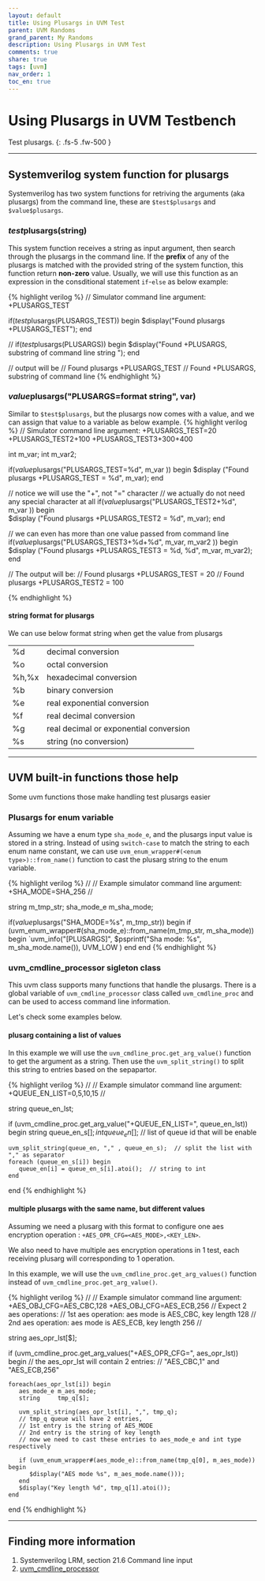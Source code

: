 ```yaml
---
layout: default
title: Using Plusargs in UVM Test
parent: UVM Randoms
grand_parent: My Randoms
description: Using Plusargs in UVM Test
comments: true
share: true
tags: [uvm]
nav_order: 1
toc_en: true
---
```


# Using Plusargs in UVM Testbench
Test plusargs.
{: .fs-5 .fw-500 }

---
## Systemverilog system function for plusargs
Systemverilog has two system functions for retriving the arguments (aka plusargs) from the command line, these are `$test$plusargs` and `$value$plusargs`.

### $test$plusargs(string)
This system function receives a string as input argument, then search through the plusargs in the command line.
If the **prefix** of any of the plusargs is matched with the provided string of the system function, this function return **non-zero** value.
Usually, we will use this function as an expression in the consditional statement `if`-`else` as below example:

{% highlight verilog %}
// Simulator command line argument: +PLUSARGS_TEST

if($test$plusargs(PLUSARGS_TEST)) begin 
  $display("Found plusargs +PLUSARGS_TEST");
end

//
if($test$plusargs(PLUSARGS)) begin 
  $display("Found +PLUSARGS, substring of command line string ");
end

// output will be 
// Found plusargs +PLUSARGS_TEST
// Found +PLUSARGS, substring of command line
{% endhighlight %}

### $value$plusargs("PLUSARGS=format string", var)
Similar to `$test$plusargs`, but the plusargs now comes with a value, and we can assign that value to a variable as below example.
{% highlight verilog %}
// Simulator command line argument: +PLUSARGS_TEST=20 +PLUSARGS_TEST2+100 +PLUSARGS_TEST3+300+400

int m_var;
int m_var2;

if($value$plusargs("PLUSARGS_TEST=%d", m_var )) begin 
  $display ("Found plusargs +PLUSARGS_TEST = %d", m_var);
end 

// notice we will use the "+", not "=" character
// we actually do not need any special character at all
if($value$plusargs("PLUSARGS_TEST2+%d", m_var )) begin    
  $display ("Found plusargs +PLUSARGS_TEST2 = %d", m_var);
end 

// we can even has more than one value passed from command line
if($value$plusargs("PLUSARGS_TEST3+%d+%d", m_var, m_var2 )) begin    
  $display ("Found plusargs +PLUSARGS_TEST3 = %d, %d", m_var, m_var2);
end 

// The output will be:
// Found plusargs +PLUSARGS_TEST = 20
// Found plusargs +PLUSARGS_TEST2 = 100



{% endhighlight %}

#### string format for plusargs
We can use below format string when get the value from plusargs

|      | |
|:-----|:--------|
|%d    |decimal conversion|
|%o    |octal conversion|
|%h,%x |hexadecimal conversion|
|%b    |binary conversion|
|%e    |real exponential conversion|
|%f    |real decimal conversion|
|%g    |real decimal or exponential conversion|
|%s    |string (no conversion)|



---
## UVM built-in functions those help
Some uvm functions those make handling test plusargs easier

### Plusargs for enum variable
Assuming we have a enum type `sha_mode_e`, and the plusargs input value is stored in a string.
Instead of using `switch-case` to match the string to each enum name constant,
we can use `uvm_enum_wrapper#(<enum type>)::from_name()` function to cast the plusarg string to the enum variable.

{% highlight verilog %}
 //
 // Example simulator command line argument: +SHA_MODE=SHA_256
 //

 string     m_tmp_str;
 sha_mode_e m_sha_mode;

 if($value$plusargs("SHA_MODE=%s", m_tmp_str)) begin
    if (uvm_enum_wrapper#(sha_mode_e)::from_name(m_tmp_str, m_sha_mode)) begin
       `uvm_info("[PLUSARGS]", $psprintf("Sha mode: %s", m_sha_mode.name()), UVM_LOW )
    end
 end
{% endhighlight %}

### uvm_cmdline_processor sigleton class
This uvm class supports many functions that handle the plusargs.
There is a global variable of `uvm_cmdline_processor` class called `uvm_cmdline_proc` and can be used to access command line information.

Let's check some examples below.

#### plusarg containing a list of values
In this example we will use the `uvm_cmdline_proc.get_arg_value()` function to get the argument as a string.
Then use the `uvm_split_string()` to split this string to entries based on the sepapartor.

{% highlight verilog %}
 //
 // Example simulator command line argument: +QUEUE_EN_LIST=0,5,10,15
 //

 string queue_en_lst;

 if (uvm_cmdline_proc.get_arg_value("+QUEUE_EN_LIST=", queue_en_lst)) begin
    string queue_en_s[$];
    int    queue_en[$];  // list of queue id that will be enable

    uvm_split_string(queue_en, "," , queue_en_s);  // split the list with "," as separator
    foreach (queue_en_s[i]) begin
       queue_en[i] = queue_en_s[i].atoi();  // string to int
    end
 end
{% endhighlight %}


#### multiple plusargs with the same name, but different values
Assuming we need a plusarg with this format to configure one aes encryption operation : `+AES_OPR_CFG=<AES_MODE>,<KEY_LEN>`.

We also need to have multiple aes encryption operations in 1 test, each receiving plusarg will corresponding to 1 operation.

In this example, we will use the `uvm_cmdline_proc.get_arg_values()` function instead of `uvm_cmdline_proc.get_arg_value()`.

{% highlight verilog %}
 //
 // Example simulator command line argument: +AES_OBJ_CFG=AES_CBC,128 +AES_OBJ_CFG=AES_ECB,256
 // Expect 2 aes operations:
 //               1st aes operation: aes mode is AES_CBC, key length 128
 //               2nd aes operation: aes mode is AES_ECB, key length 256
 //

 string aes_opr_lst[$];

 if (uvm_cmdline_proc.get_arg_values("+AES_OPR_CFG=", aes_opr_lst)) begin
    // the aes_opr_lst will contain 2 entries:
    //  "AES_CBC,1" and "AES_ECB,256"

    foreach(aes_opr_lst[i]) begin
       aes_mode_e m_aes_mode;
       string     tmp_q[$];

       uvm_split_string(aes_opr_lst[i], ",", tmp_q);
       // tmp_q queue will have 2 entries, 
       // 1st entry is the string of AES_MODE
       // 2nd entry is the string of key length
       // now we need to cast these entries to aes_mode_e and int type respectively

       if (uvm_enum_wrapper#(aes_mode_e)::from_name(tmp_q[0], m_aes_mode)) begin
          $display("AES mode %s", m_aes_mode.name()));
       end 
       $display("Key length %d", tmp_q[1].atoi());
    end 
 end
{% endhighlight %}

---
## Finding more information
1. Systemverilog LRM, section 21.6 Command line input
1. [uvm_cmdline_processor](https://verificationacademy.com/verification-methodology-reference/uvm/docs_1.2/html/files/base/uvm_cmdline_processor-svh.html)


